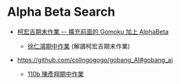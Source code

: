 # Alpha Beta Search

* [柯宏吉期末作業 -- 擴充前面的 Gomoku 加上 AlphaBeta](https://github.com/www-abcdefg/ai109b/tree/main/%E6%9C%9F%E6%9C%AB)
    * [徐仁鴻期中作業](https://github.com/07Nick-kciN21/ai110b/tree/master/final) (解讀柯宏吉期末作業)

* https://github.com/colingogogo/gobang_AI#gobang_ai
    * [110b 陳彥翔期中作業](https://github.com/ZKX-0326/ai110b/tree/master/midterm)

